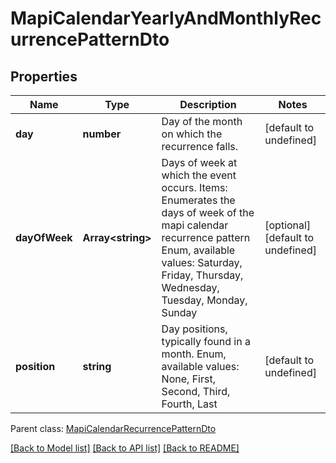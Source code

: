 
# MapiCalendarYearlyAndMonthlyRecurrencePatternDto

## Properties
Name | Type | Description | Notes
------------ | ------------- | ------------- | -------------
**day** | **number** | Day of the month on which the recurrence falls.              | [default to undefined]
**dayOfWeek** | **Array&lt;string&gt;** | Days of week at which the event occurs.              Items: Enumerates the days of week of the mapi calendar recurrence pattern Enum, available values: Saturday, Friday, Thursday, Wednesday, Tuesday, Monday, Sunday | [optional] [default to undefined]
**position** | **string** | Day positions, typically found in a month. Enum, available values: None, First, Second, Third, Fourth, Last | [default to undefined]

 Parent class: [MapiCalendarRecurrencePatternDto](MapiCalendarRecurrencePatternDto.md)

[[Back to Model list]](README.md#documentation-for-models) [[Back to API list]](README.md#documentation-for-api-endpoints) [[Back to README]](README.md)
